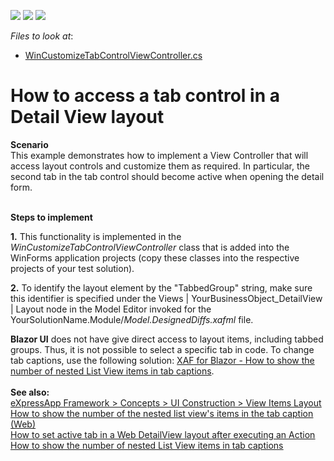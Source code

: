 <!-- default badges list -->
![](https://img.shields.io/endpoint?url=https://codecentral.devexpress.com/api/v1/VersionRange/128586641/22.2.4%2B)
[![](https://img.shields.io/badge/Open_in_DevExpress_Support_Center-FF7200?style=flat-square&logo=DevExpress&logoColor=white)](https://supportcenter.devexpress.com/ticket/details/E372)
[![](https://img.shields.io/badge/📖_How_to_use_DevExpress_Examples-e9f6fc?style=flat-square)](https://docs.devexpress.com/GeneralInformation/403183)
<!-- default badges end -->
<!-- default file list -->
*Files to look at*:


* [WinCustomizeTabControlViewController.cs](./CS/EFCore/AccessLayoutEF/AccessLayoutEF.Win/Controllers/WinCustomizeTabControlViewController.cs) 
<!-- default file list end -->
# How to access a tab control in a Detail View layout


<p><strong>Scenario</strong><br> This example demonstrates how to implement a View Controller that will access layout controls and customize them as required. In particular, the second tab in the tab control should become active when opening the detail form.<br><br></p>
<p><strong>Steps to implement</strong></p>
<p><strong>1.</strong> This functionality is implemented in the <em>WinCustomizeTabControlViewController</em> class that is added into the WinForms application projects (copy these classes into the respective projects of your test solution). 
<p><strong>2.</strong> To identify the layout element by the "TabbedGroup" string, make sure this identifier is specified under the Views | YourBusinessObject_DetailView | Layout node in the Model Editor invoked for the YourSolutionName.Module/<em>Model.DesignedDiffs.xafml</em> file.<br>

<strong>Blazor UI</strong> does not have give direct access to layout items, including tabbed groups. Thus, it is not possible to select a specific tab in code. To change tab captions, use the following solution: <a href="https://github.com/DevExpress-Examples/XAF-How-to-show-the-number-of-nested-list-views-items-in-tab-captions/tree/22.1.1%2B/DetailViewTabCount/ASP.NET/Blazor">XAF for Blazor - How to show the number of nested List View items in tab captions</a>.
<br>
<strong><br>See also:</strong> <br><a href="http://documentation.devexpress.com/#Xaf/CustomDocument2817"><u>eXpressApp Framework > Concepts > UI Construction > View Items Layout<br></u></a><u><a href="https://www.devexpress.com/Support/Center/p/T386111">How to show the number of the nested list view's items in the tab caption (Web)</a><br><a href="https://www.devexpress.com/Support/Center/p/T586150">How to set active tab in a Web DetailView layout after executing an Action</a><br>
  <a href="https://www.devexpress.com/Support/Center/p/t943913">How to show the number of nested List View items in tab captions</a><br></u></u></p>

<br/>


